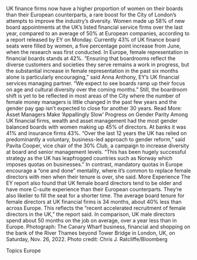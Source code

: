 UK finance firms now have a higher proportion of women on their boards than their European counterparts, a rare boost for the City of London’s attempts to improve the industry’s diversity.
Women made up 58% of new board appointments at the UK’s listed financial service firms over the last year, compared to an average of 50% at European companies, according to a report released by EY on Monday.
Currently 43% of UK finance board seats were filled by women, a five percentage point increase from June, when the research was first conducted. In Europe, female representation in financial boards stands at 42%.
“Ensuring that boardrooms reflect the diverse customers and societies they serve remains a work in progress, but the substantial increase in female representation in the past six months alone is particularly encouraging,” said Anna Anthony, EY’s UK financial services managing partner. “We expect to see boards ramp up their focus on age and cultural diversity over the coming months.”
Still, the boardroom shift is yet to be reflected in most areas of the City where the number of female money managers is little changed in the past few years and the gender pay gap isn’t expected to close for another 30 years.
Read More: Asset Managers Make ‘Appallingly Slow’ Progress on Gender Parity
Among UK financial firms, wealth and asset management had the most gender balanced boards with women making up 45% of directors. At banks it was 41% and insurance firms 43%.
“Over the last 12 years the UK has relied on predominantly a voluntary, business-led approach to gender reform,” said Pavita Cooper, vice chair of the 30% Club, a campaign to increase diversity at board and senior management levels. “This has been hugely successful strategy as the UK has leapfrogged countries such as Norway which imposes quotas on businesses.”
In contrast, mandatory quotas in Europe encourage a “one and done” mentality, where it’s common to replace female directors with men when their tenure is over, she said.
More Experience
The EY report also found that UK female board directors tend to be older and have more C-suite experience than their European counterparts.
They’re also likelier to fill the seat for a shorter time. The average board tenure for female directors at UK financial firms is 34 months, about 40% less than across Europe. This reflects the “recent accelerated recruitment of female directors in the UK,” the report said.
In comparison, UK male directors spend about 50 months on the job on average, over a year less than in Europe.
Photograph: The Canary Wharf business, financial and shopping on the bank of the River Thames beyond Tower Bridge in London, UK, on Saturday, Nov. 26, 2022. Photo credit: Chris J. Ratcliffe/Bloomberg

Topics
Europe
